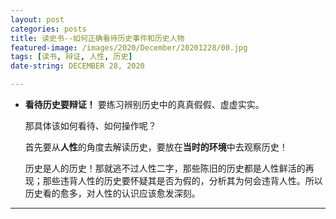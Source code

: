 ```yaml
---
layout: post  
categories: posts   
title: 读史书--如何正确看待历史事件和历史人物   
featured-image: /images/2020/December/20201228/00.jpg  
tags: [读书, 辩证, 人性, 历史]    
date-string: DECEMBER 28, 2020

---
```

* **看待历史要辩证！** 要练习辨别历史中的真真假假、虚虚实实。

	那具体该如何看待、如何操作呢？

	首先要从**人性**的角度去解读历史，要放在**当时的环境**中去观察历史！

	历史是人的历史！那就逃不过人性二字，那些陈旧的历史都是人性鲜活的再现；那些违背人性的历史要怀疑其是否为假的，分析其为何会违背人性。所以历史看的愈多，对人性的认识应该愈发深刻。

		

********

